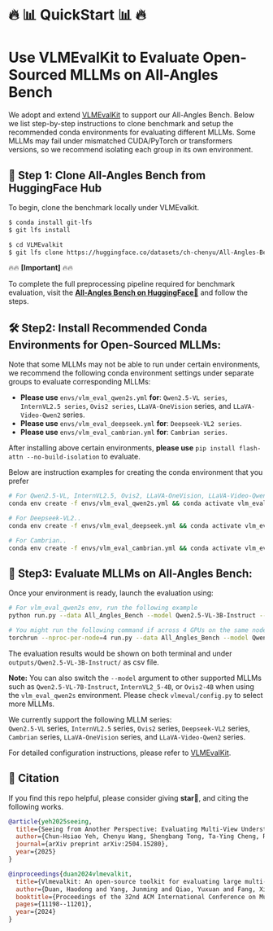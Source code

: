 
# 🔥 📊 QuickStart 📊 🔥
# Use VLMEvalKit to Evaluate Open-Sourced MLLMs on All-Angles Bench 
We adopt and extend [VLMEvalKit](https://github.com/open-compass/VLMEvalKit/tree/main) to support our All-Angles Bench. Below we list step-by-step instructions to clone benchmark and setup the recommended conda environments for evaluating different MLLMs. Some MLLMs may fail under mismatched CUDA/PyTorch or transformers versions, so we recommend isolating each group in its own environment.


## **🤗 Step 1: Clone All-Angles Bench from HuggingFace Hub**
To begin, clone the benchmark locally under VLMEvalkit.
```bash
$ conda install git-lfs
$ git lfs install

$ cd VLMEvalkit
$ git lfs clone https://huggingface.co/datasets/ch-chenyu/All-Angles-Bench
```
🔥🔥 **[Important]** 🔥🔥 

To complete the full preprocessing pipeline required for benchmark evaluation, visit the [**All-Angles Bench on HuggingFace🤗**](https://huggingface.co/datasets/ch-chenyu/All-Angles-Bench) and follow the steps.


## **🛠️ Step2: Install Recommended Conda Environments for Open-Sourced MLLMs:**
Note that some MLLMs may not be able to run under certain environments, we recommend the following conda environment settings under separate groups to evaluate corresponding MLLMs:

- **Please use** `envs/vlm_eval_qwen2s.yml` **for**: `Qwen2.5-VL series`, `InternVL2.5 series`, `Ovis2 series`, `LLaVA-OneVision` series, and `LLaVA-Video-Qwen2` series.
- **Please use** `envs/vlm_eval_deepseek.yml` **for**: `Deepseek-VL2 series`.
- **Please use** `envs/vlm_eval_cambrian.yml` **for**: `Cambrian series`.

After installing above certain environments, **please use** `pip install flash-attn --no-build-isolation` to evaluate. 

Below are instruction examples for creating the conda environment that you prefer
```bash
# For Qwen2.5-VL, InternVL2.5, Ovis2, LLaVA-OneVision, LLaVA-Video-Qwen2..
conda env create -f envs/vlm_eval_qwen2s.yml && conda activate vlm_eval_qwen2s

# For Deepseek-VL2..
conda env create -f envs/vlm_eval_deepseek.yml && conda activate vlm_eval_deepseek

# For Cambrian..
conda env create -f envs/vlm_eval_cambrian.yml && conda activate vlm_eval_cambrian
```


## **📝 Step3: Evaluate MLLMs on All-Angles Bench:**

Once your environment is ready, launch the evaluation using:
```bash
# For vlm_eval_qwen2s env, run the following example
python run.py --data All_Angles_Bench --model Qwen2.5-VL-3B-Instruct --verbose

# You might run the following command if across 4 GPUs on the same node
torchrun --nproc-per-node=4 run.py --data All_Angles_Bench --model Qwen2.5-VL-3B-Instruct --verbose
```
The evaluation results would be shown on both terminal and under `outputs/Qwen2.5-VL-3B-Instruct/` as csv file.


**Note:** You can also switch the `--model` argument to other supported MLLMs such as `Qwen2.5-VL-7B-Instruct`, `InternVL2_5-4B`, or `Ovis2-4B` when using the `vlm_eval_qwen2s` environment. Please check `vlmeval/config.py` to select more MLLMs. 

We currently support the following MLLM series:  
`Qwen2.5-VL` series, `InternVL2.5` series, `Ovis2` series, `Deepseek-VL2` series, `Cambrian` series, `LLaVA-OneVision` series, and `LLaVA-Video-Qwen2` series.

For detailed configuration instructions, please refer to [VLMEvalKit](https://github.com/open-compass/VLMEvalKit/tree/main).


## 🌟 Citation

If you find this repo helpful, please consider giving **star🌟**, and citing the following works.

```bib
@article{yeh2025seeing,
  title={Seeing from Another Perspective: Evaluating Multi-View Understanding in MLLMs},
  author={Chun-Hsiao Yeh, Chenyu Wang, Shengbang Tong, Ta-Ying Cheng, Ruoyu Wang, Tianzhe Chu, Yuexiang Zhai, Yubei Chen, Shenghua Gao and Yi Ma},
  journal={arXiv preprint arXiv:2504.15280},
  year={2025}
}
```


```bib
@inproceedings{duan2024vlmevalkit,
  title={Vlmevalkit: An open-source toolkit for evaluating large multi-modality models},
  author={Duan, Haodong and Yang, Junming and Qiao, Yuxuan and Fang, Xinyu and Chen, Lin and Liu, Yuan and Dong, Xiaoyi and Zang, Yuhang and Zhang, Pan and Wang, Jiaqi and others},
  booktitle={Proceedings of the 32nd ACM International Conference on Multimedia},
  pages={11198--11201},
  year={2024}
}
```
